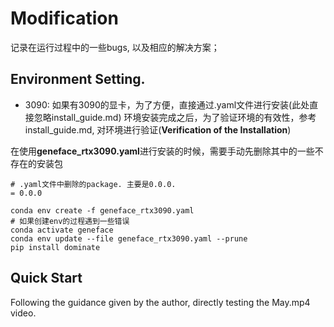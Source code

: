 # Modification
记录在运行过程中的一些bugs, 以及相应的解决方案；

## Environment Setting.
- 3090:
如果有3090的显卡，为了方便，直接通过.yaml文件进行安装(此处直接忽略install_guide.md) 
环境安装完成之后，为了验证环境的有效性，参考install_guide.md, 对环境进行验证(**Verification of the Installation**)  

在使用**geneface_rtx3090.yaml**进行安装的时候，需要手动先删除其中的一些不存在的安装包
```
# .yaml文件中删除的package. 主要是0.0.0.
= 0.0.0
```

```
conda env create -f geneface_rtx3090.yaml
# 如果创建env的过程遇到一些错误
conda activate geneface
conda env update --file geneface_rtx3090.yaml --prune   
pip install dominate
```

## Quick Start
Following the guidance given by the author, directly testing the May.mp4 video.

